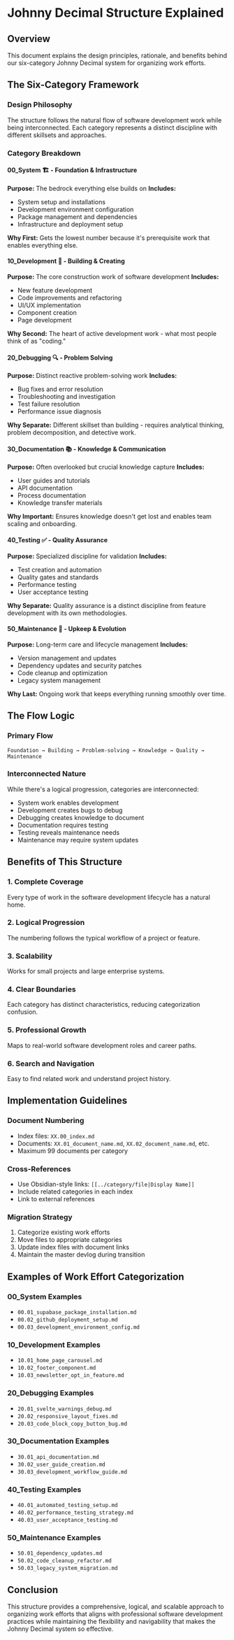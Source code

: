 # Johnny Decimal Structure Explained

## Overview
This document explains the design principles, rationale, and benefits behind our six-category Johnny Decimal system for organizing work efforts.

## The Six-Category Framework

### Design Philosophy
The structure follows the natural flow of software development work while being interconnected. Each category represents a distinct discipline with different skillsets and approaches.

### Category Breakdown

#### **00_System** 🏗️ - Foundation & Infrastructure
**Purpose:** The bedrock everything else builds on
**Includes:**
- System setup and installations
- Development environment configuration
- Package management and dependencies
- Infrastructure and deployment setup

**Why First:** Gets the lowest number because it's prerequisite work that enables everything else.

#### **10_Development** 🚀 - Building & Creating
**Purpose:** The core construction work of software development
**Includes:**
- New feature development
- Code improvements and refactoring
- UI/UX implementation
- Component creation
- Page development

**Why Second:** The heart of active development work - what most people think of as "coding."

#### **20_Debugging** 🔍 - Problem Solving
**Purpose:** Distinct reactive problem-solving work
**Includes:**
- Bug fixes and error resolution
- Troubleshooting and investigation
- Test failure resolution
- Performance issue diagnosis

**Why Separate:** Different skillset than building - requires analytical thinking, problem decomposition, and detective work.

#### **30_Documentation** 📚 - Knowledge & Communication
**Purpose:** Often overlooked but crucial knowledge capture
**Includes:**
- User guides and tutorials
- API documentation
- Process documentation
- Knowledge transfer materials

**Why Important:** Ensures knowledge doesn't get lost and enables team scaling and onboarding.

#### **40_Testing** ✅ - Quality Assurance
**Purpose:** Specialized discipline for validation
**Includes:**
- Test creation and automation
- Quality gates and standards
- Performance testing
- User acceptance testing

**Why Separate:** Quality assurance is a distinct discipline from feature development with its own methodologies.

#### **50_Maintenance** 🔧 - Upkeep & Evolution
**Purpose:** Long-term care and lifecycle management
**Includes:**
- Version management and updates
- Dependency updates and security patches
- Code cleanup and optimization
- Legacy system management

**Why Last:** Ongoing work that keeps everything running smoothly over time.

## The Flow Logic

### Primary Flow
```
Foundation → Building → Problem-solving → Knowledge → Quality → Maintenance
```

### Interconnected Nature
While there's a logical progression, categories are interconnected:
- System work enables development
- Development creates bugs to debug
- Debugging creates knowledge to document
- Documentation requires testing
- Testing reveals maintenance needs
- Maintenance may require system updates

## Benefits of This Structure

### 1. Complete Coverage
Every type of work in the software development lifecycle has a natural home.

### 2. Logical Progression
The numbering follows the typical workflow of a project or feature.

### 3. Scalability
Works for small projects and large enterprise systems.

### 4. Clear Boundaries
Each category has distinct characteristics, reducing categorization confusion.

### 5. Professional Growth
Maps to real-world software development roles and career paths.

### 6. Search and Navigation
Easy to find related work and understand project history.

## Implementation Guidelines

### Document Numbering
- Index files: `XX.00_index.md`
- Documents: `XX.01_document_name.md`, `XX.02_document_name.md`, etc.
- Maximum 99 documents per category

### Cross-References
- Use Obsidian-style links: `[[../category/file|Display Name]]`
- Include related categories in each index
- Link to external references

### Migration Strategy
1. Categorize existing work efforts
2. Move files to appropriate categories
3. Update index files with document links
4. Maintain the master devlog during transition

## Examples of Work Effort Categorization

### 00_System Examples
- `00.01_supabase_package_installation.md`
- `00.02_github_deployment_setup.md`
- `00.03_development_environment_config.md`

### 10_Development Examples
- `10.01_home_page_carousel.md`
- `10.02_footer_component.md`
- `10.03_newsletter_opt_in_feature.md`

### 20_Debugging Examples
- `20.01_svelte_warnings_debug.md`
- `20.02_responsive_layout_fixes.md`
- `20.03_code_block_copy_button_bug.md`

### 30_Documentation Examples
- `30.01_api_documentation.md`
- `30.02_user_guide_creation.md`
- `30.03_development_workflow_guide.md`

### 40_Testing Examples
- `40.01_automated_testing_setup.md`
- `40.02_performance_testing_strategy.md`
- `40.03_user_acceptance_testing.md`

### 50_Maintenance Examples
- `50.01_dependency_updates.md`
- `50.02_code_cleanup_refactor.md`
- `50.03_legacy_system_migration.md`

## Conclusion

This structure provides a comprehensive, logical, and scalable approach to organizing work efforts that aligns with professional software development practices while maintaining the flexibility and navigability that makes the Johnny Decimal system so effective.